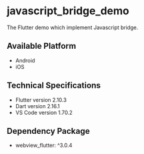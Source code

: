 # javascript_bridge_demo

The Flutter demo which implement Javascript bridge.

## Available Platform

- Android
- iOS

## Technical Specifications

- Flutter version 2.10.3
- Dart version 2.16.1
- VS Code version 1.70.2

## Dependency Package
- webview_flutter: ^3.0.4
